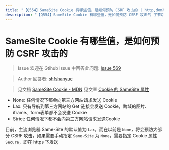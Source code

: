```yaml
---
title: "【Q554】SameSite Cookie 有哪些值，是如何预防 CSRF 攻击的 | http,dom高频面试题"
description: "【Q554】SameSite Cookie 有哪些值，是如何预防 CSRF 攻击的 字节跳动面试题、阿里腾讯面试题、美团小米面试题。"
---
```


# SameSite Cookie 有哪些值，是如何预防 CSRF 攻击的

> Issue
> 欢迎在 Gtihub Issue 中回答此问题: [Issue 569](https://github.com/shfshanyue/Daily-Question/issues/569)

> Author
> 回答者: [shfshanyue](https://github.com/shfshanyue)

> 见文档 [SameSite Cookie - MDN](https://developer.mozilla.org/en-US/docs/Web/HTTP/Headers/Set-Cookie/SameSite)
> 见文章 [Cookie 的 SameSite 属性](http://www.ruanyifeng.com/blog/2019/09/cookie-samesite.html)

- None: 任何情况下都会向第三方网站请求发送 Cookie
- Lax: 只有导航到第三方网站的 Get 链接会发送 Cookie，跨域的图片、iframe、form表单都不会发送 Cookie
- Strict: 任何情况下都不会向第三方网站请求发送Cookie

目前，主流浏览器 Same-Site 的默认值为 `Lax`，而在以前是 `None`，将会预防大部分 CSRF 攻击，如果需要手动指定 `Same-Site` 为 `None`，需要指定 Cookie 属性 `Secure`，即在 https 下发送
